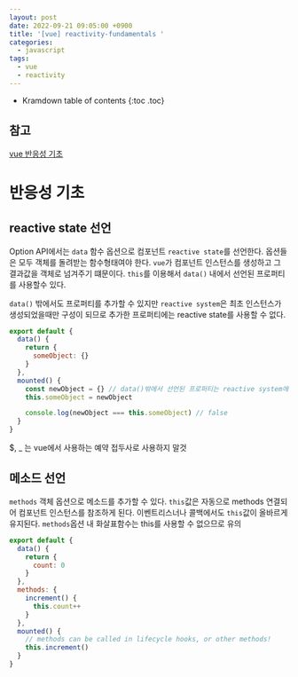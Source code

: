 ```yaml
---
layout: post
date: 2022-09-21 09:05:00 +0900
title: '[vue] reactivity-fundamentals '
categories:
  - javascript
tags:
  - vue
  - reactivity
---
```


* Kramdown table of contents
{:toc .toc}

## 참고

[vue 반응성 기초](https://vuejs.org/guide/essentials/reactivity-fundamentals.html)


# 반응성 기초

## reactive state 선언

Option API에서는 `data` 함수 옵션으로 컴포넌트 `reactive state`를 선언한다. 옵션들은 모두 객체를 돌려받는 함수형태여야 한다. 
`vue`가 컴포넌트 인스턴스를 생성하고 그 결과값을 객체로 넘겨주기 떄문이다. 
`this`를 이용해서 `data()` 내에서 선언된 프로퍼티를 사용할수 있다. 

`data()` 밖에서도 프로퍼티를 추가할 수 있지만 `reactive system`은 최초 인스턴스가 생성되었을때만 구성이 되므로 추가한 프로퍼티에는 reactive state를 사용할 수 없다. 

```js
export default {
  data() {
    return {
      someObject: {}
    }
  },
  mounted() {
    const newObject = {} // data()밖에서 선언된 프로퍼티는 reactive system에 들어가지 못한다. 
    this.someObject = newObject

    console.log(newObject === this.someObject) // false
  }
}
```


$, _ 는 vue에서 사용하는 예약 접두사로 사용하지 말것 



##  메소드 선언

`methods` 객체 옵션으로 메소드를 추가할 수 있다. `this`값은 자동으로 methods 연결되어 컴포넌트 인스턴스를 참조하게 된다. 
이벤트리스너나 콜백에서도 `this`값이 올바르게 유지된다. `methods`옵션 내 화살표함수는 this를 사용할 수 없으므로 유의


```js
export default {
  data() {
    return {
      count: 0
    }
  },
  methods: {
    increment() {
      this.count++
    }
  },
  mounted() {
    // methods can be called in lifecycle hooks, or other methods!
    this.increment()
  }
}
```

<template>에서 methods에 접근할수 있다. 템플릿 내에서 대부분은 이벤트 리스터로 사용할 수 있다. 

```html
<button @click="increment">{{ count }}</button>
```


## DOM 업데이트 시기

상태를 변경하면 DOM은 자동으로 업데이트 되지만 항상 실시간으로 동기화되는것은 아니다. Vue는 얼마나 많은 상태변경을 했든 상관없이 변화를 감지하여 모아둔 다음 각 컴포넌트를 한번만 업데이트 한다.

상태변경 후 DOM 업데이트가 완료될 때까지 기다리기 위해 `nextTick()`함수를 사용할 수 있다.  

### Deep Reactivity

기본적으로 vue는 deeply reactive를 가지는데 이 말은 중첩된 객체과 배열의 변화도 감지 할 수 있다는 뜻
최상위 레벨에서의 변화만 감지할 수 있는 shallow reactive 객체를 만들 수도 있지만 많이 사용되지는 않는듯

### Stateful Methods

???




